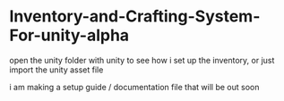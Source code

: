 # Inventory-and-Crafting-System-For-unity-alpha
open the unity folder with unity to see how i set up the inventory, or just import the unity asset file

i am making a setup guide / documentation file that will be out soon
